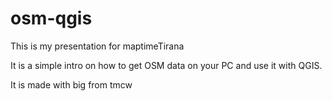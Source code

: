 # osm-qgis
This is my presentation for maptimeTirana

It is a simple intro on how to get OSM data on your PC and use it with QGIS.

It is made with big from tmcw
